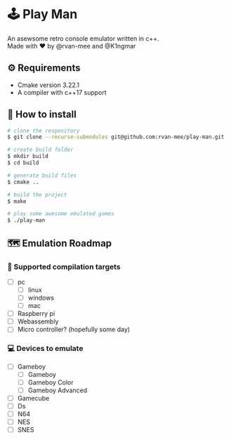 # 🕹️ Play Man
An asewsome retro console emulator written in c++.  
Made with ❤️ by @rvan-mee and @K1ngmar

## ⚙️ Requirements
- Cmake version 3.22.1
- A compiler with c++17 support

## 🔨 How to install
```bash
# clone the respository
$ git clone --recurse-submodules git@github.com:rvan-mee/play-man.git

# create build folder
$ mkdir build
$ cd build

# generate build files
$ cmake ..

# build the project
$ make

# play some awesome emulated games
$ ./play-man
```

## 🗺️ Emulation Roadmap

### 🎯 Supported compilation targets
- [ ] pc
	- [ ] linux
	- [ ] windows
	- [ ] mac
- [ ] Raspberry pi
- [ ] Webassembly
- [ ] Micro controller? (hopefully some day)

### 💻 Devices to emulate
- [ ] Gameboy
	- [ ] Gameboy
	- [ ] Gameboy Color
	- [ ] Gameboy Advanced
- [ ] Gamecube
- [ ] Ds
- [ ] N64
- [ ] NES
- [ ] SNES
